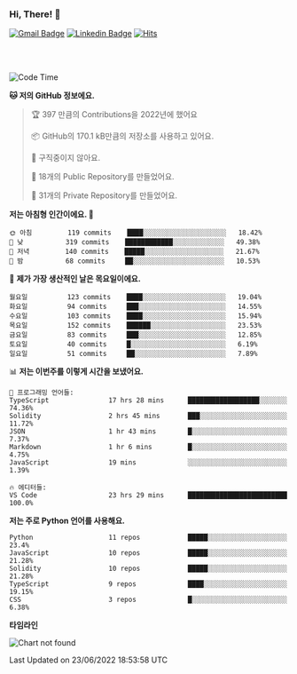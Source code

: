 ### Hi, There! 👋


[![Gmail Badge](https://img.shields.io/badge/-725psh@gmail.com-c14438?style=flat&logo=Gmail&logoColor=white&link=mailto:725psh@gmail.com)](mailto:725psh@gmail.com) 
[![Linkedin Badge](https://img.shields.io/badge/-soohanpark-0072b1?style=flat&logo=Linkedin&logoColor=white&link=https://www.linkedin.com/in/soohanpark/)](https://www.linkedin.com/in/soohanpark/) 
[![Hits](https://hits.seeyoufarm.com/api/count/incr/badge.svg?url=https%3A%2F%2Fgithub.com%2FSoohan-Park&count_bg=%23000000&title_bg=%23828282&icon=gradle.svg&icon_color=%23FFFFFF&title=Visited&edge_flat=false)](https://hits.seeyoufarm.com)  

<br />
<br />

<!--START_SECTION:waka-->
![Code Time](http://img.shields.io/badge/Code%20Time-39%20hrs%2014%20mins-blue)

**🐱 저의 GitHub 정보에요.** 

> 🏆 397 만큼의 Contributions을 2022년에 했어요
 > 
> 📦 GitHub의 170.1 kB만큼의 저장소를 사용하고 있어요. 
 > 
> 🚫 구직중이지 않아요.
 > 
> 📜 18개의 Public Repository를 만들었어요. 
 > 
> 🔑 31개의 Private Repository를 만들었어요.  
 > 
**저는 아침형 인간이에요. 🐤** 

```text
🌞 아침         119 commits    ████░░░░░░░░░░░░░░░░░░░░░   18.42% 
🌆 낮　         319 commits    ████████████░░░░░░░░░░░░░   49.38% 
🌃 저녁         140 commits    █████░░░░░░░░░░░░░░░░░░░░   21.67% 
🌙 밤　         68 commits     ██░░░░░░░░░░░░░░░░░░░░░░░   10.53%

```
📅 **제가 가장 생산적인 날은 목요일이에요.** 

```text
월요일          123 commits    ████░░░░░░░░░░░░░░░░░░░░░   19.04% 
화요일          94 commits     ███░░░░░░░░░░░░░░░░░░░░░░   14.55% 
수요일          103 commits    ████░░░░░░░░░░░░░░░░░░░░░   15.94% 
목요일          152 commits    ██████░░░░░░░░░░░░░░░░░░░   23.53% 
금요일          83 commits     ███░░░░░░░░░░░░░░░░░░░░░░   12.85% 
토요일          40 commits     █░░░░░░░░░░░░░░░░░░░░░░░░   6.19% 
일요일          51 commits     ██░░░░░░░░░░░░░░░░░░░░░░░   7.89%

```


📊 **저는 이번주를 이렇게 시간을 보냈어요.** 

```text
💬 프로그래밍 언어들: 
TypeScript               17 hrs 28 mins      ██████████████████░░░░░░░   74.36% 
Solidity                 2 hrs 45 mins       ███░░░░░░░░░░░░░░░░░░░░░░   11.72% 
JSON                     1 hr 43 mins        █░░░░░░░░░░░░░░░░░░░░░░░░   7.37% 
Markdown                 1 hr 6 mins         █░░░░░░░░░░░░░░░░░░░░░░░░   4.75% 
JavaScript               19 mins             ░░░░░░░░░░░░░░░░░░░░░░░░░   1.39%

🔥 에디터들: 
VS Code                  23 hrs 29 mins      █████████████████████████   100.0%

```

**저는 주로 Python 언어를 사용해요.** 

```text
Python                   11 repos            █████░░░░░░░░░░░░░░░░░░░░   23.4% 
JavaScript               10 repos            █████░░░░░░░░░░░░░░░░░░░░   21.28% 
Solidity                 10 repos            █████░░░░░░░░░░░░░░░░░░░░   21.28% 
TypeScript               9 repos             ████░░░░░░░░░░░░░░░░░░░░░   19.15% 
CSS                      3 repos             █░░░░░░░░░░░░░░░░░░░░░░░░   6.38%

```


**타임라인**

![Chart not found](https://raw.githubusercontent.com/Soohan-Park/Soohan-Park/master/charts/bar_graph.png) 


 Last Updated on 23/06/2022 18:53:58 UTC
<!--END_SECTION:waka-->
